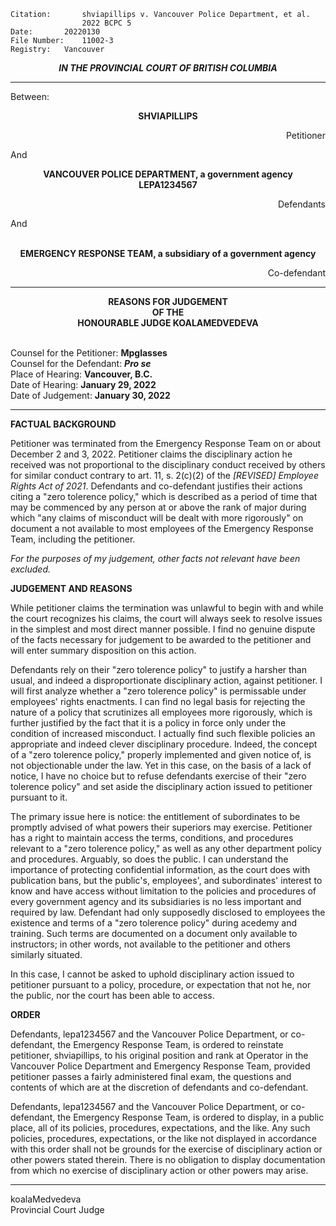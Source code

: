 	Citation:       shviapillips v. Vancouver Police Department, et al.
                	2022 BCPC 5
	Date:		20220130
	File Number:	11002-3
	Registry:	Vancouver

<p align="center"><b><i>
				IN THE PROVINCIAL COURT OF BRITISH COLUMBIA
</b></i>

---

Between:
<p align="center">  <b> SHVIAPILLIPS	  </b>
<p align="right">		    Petitioner
<p> And
<p align="center">  <b>	VANCOUVER POLICE DEPARTMENT, a government agency <br> LEPA1234567 		</b> 
<p align="right">		    Defendants
<p> And
<p align="center">		
                   <b>  
                   <br> EMERGENCY RESPONSE TEAM, a subsidiary of a government agency		  </b>
<p align="right">		    Co-defendant

---
	
<p align="center"><b>		
				REASONS FOR JUDGEMENT
<br>				OF THE
<br>				HONOURABLE JUDGE KOALAMEDVEDEVA

</b>

<br>				Counsel for the Petitioner: **Mpglasses**
<br>				Counsel for the Defendant: ***Pro se***
<br>				Place of Hearing: **Vancouver, B.C.**
<br>				Date of Hearing: **January 29, 2022**
<br>				Date of Judgement: **January 30, 2022**

---

**FACTUAL BACKGROUND**

Petitioner was terminated from the Emergency Response Team on or about December 2 and 3, 2022. Petitioner claims the disciplinary action he received was not proportional to the disciplinary conduct received by others for similar conduct contrary to art. 11, s. 2(c)(2) of the *[REVISED] Employee Rights Act of 2021*. Defendants and co-defendant justifies their actions citing a "zero tolerence policy," which is described as a period of time that may be commenced by any person at or above the rank of major during which "any claims of misconduct will be dealt with more rigorously" on document a not available to most employees of the Emergency Response Team, including the petitioner.
  
*For the purposes of my judgement, other facts not relevant have been excluded.*
  
**JUDGEMENT AND REASONS**

While petitioner claims the termination was unlawful to begin with and while the court recognizes his claims, the court will always seek to resolve issues in the simplest and most direct manner possible. I find no genuine dispute of the facts necessary for judgement to be awarded to the petitioner and will enter summary disposition on this action.
  
Defendants rely on their "zero tolerence policy" to justify a harsher than usual, and indeed a disproportionate disciplinary action, against petitioner. I will first analyze whether a "zero tolerence policy" is permissable under employees' rights enactments. I can find no legal basis for rejecting the nature of a policy that scrutinizes all employees more rigorously, which is further justified by the fact that it is a policy in force only under the condition of increased misconduct. I actually find such flexible policies an appropriate and indeed clever disciplinary procedure. Indeed, the concept of a "zero tolerence policy," properly implemented and given notice of, is not objectionable under the law. Yet in this case, on the basis of a lack of notice, I have no choice but to refuse defendants exercise of their "zero tolerence policy" and set aside the disciplinary action issued to petitioner pursuant to it.
  
The primary issue here is notice: the entitlement of subordinates to be promptly advised of what powers their superiors may exercise. Petitioner has a right to maintain access the terms, conditions, and procedures relevant to a "zero tolerence policy," as well as any other department policy and procedures. Arguably, so does the public. I can understand the importance of protecting confidential information, as the court does with publication bans, but the public's, employees', and subordinates' interest to know and have access without limitation to the policies and procedures of every government agency and its subsidiaries is no less important and required by law. Defendant had only supposedly disclosed to employees the existence and terms of a "zero tolerence policy" during acedemy and training. Such terms are documented on a document only available to instructors; in other words, not available to the petitioner and others similarly situated.
  
In this case, I cannot be asked to uphold disciplinary action issued to petitioner pursuant to a policy, procedure, or expectation that not he, nor the public, nor the court has been able to access.
  
**ORDER**

Defendants, lepa1234567 and the Vancouver Police Department, or co-defendant, the Emergency Response Team, is ordered to reinstate petitioner, shviapillips, to his original position and rank at Operator in the Vancouver Police Department and Emergency Response Team, provided petitioner passes a fairly administered final exam, the questions and contents of which are at the discretion of defendants and co-defendant.

Defendants, lepa1234567 and the Vancouver Police Department, or co-defendant, the Emergency Response Team, is ordered to display, in a public place, all of its policies, procedures, expectations, and the like. Any such policies, procedures, expectations, or the like not displayed in accordance with this order shall not be grounds for the exercise of disciplinary action or other powers stated therein. There is no obligation to display documentation from which no exercise of disciplinary action or other powers may arise.
  
---
koalaMedvedeva <br> Provincial Court Judge
